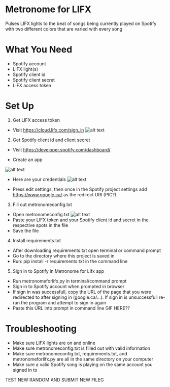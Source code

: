 # Metronome for LIFX 
Pulses LIFX lights to the beat of songs being currently played on Spotify with two different colors that are varied with every song
# What You Need
- Spotify account
- LIFX light(s)
- Spotify client id
- Spotify client secret
- LIFX access token

# Set Up
1. Get LIFX access token
- Visit https://cloud.lifx.com/sign_in
![alt text](https://discourse-cdn-sjc2.com/standard17/uploads/lifx/optimized/1X/f27580c296f07b32152239c037bf9c964f05444a_1_690x394.gif) 

2. Get Spotify client id and client secret
- Visit https://developer.spotify.com/dashboard/

- Create an app 

![alt text](https://github.com/codycoogan/metronomeforlifx/blob/master/images/spotclient.gif)

- Here are your credentials
![alt text](https://github.com/codycoogan/metronomeforlifx/blob/master/images/spotblurred_g.jpg)

- Press edit settings, then once in the Spotify project settings add https://www.google.ca/ as the redirect URI (PIC?)


3. Fill out metronomeconfig.txt 
- Open metronomeconfig.txt
![alt text](https://github.com/codycoogan/metronomeforlifx/blob/master/images/configsc.png)
- Paste your LIFX token and your Spotify client id and secret in the respective spots in the file
- Save the file


4. Install requirements.txt
- After downloading requirements.txt open terminal or command prompt
- Go to the directory where this project is saved in
- Run: pip install -r requirements.txt    in the command line


5. Sign in to Spotify in Metronome for Lifx app
- Run metronomeforlifx.py in terminal/command prompt
- Sign in to Spotify account when prompted in browser
- If sign in was successfull, copy the URL of the page that you were redirected to after signing in (google.ca/...). If sign in is unsuccessfull re-run the program and attempt to sign in again
- Paste this URL into prompt in command line
GIF HERE??

# Troubleshooting
- Make sure LIFX lights are on and online
- Make sure metronomeconfig.txt is filled out with valid information
- Make sure metronomeconfig.txt, requirements.txt, and metronomeforlifx.py are all in the same directory on your computer
- Make sure a valid Spotify song is playing on the same account you signed in to



TEST NEW RANDOM AND SUBMIT NEW FILEG

